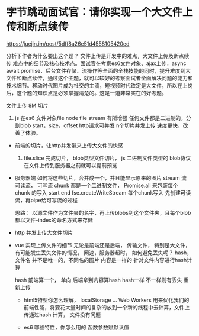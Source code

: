 # 字节跳动面试官：请你实现一个大文件上传和断点续传

https://juejin.im/post/5dff8a26e51d4558105420ed

分析下作者为什么要出这个题？
文件上传是开发中的难点，大文件上传及断点续传  难点中的细节及核心技术点。面试官在考察es6文件对象、ajax上传，async await promise、后台文件存储、流操作等全面的全栈技能的同时，提升难度到大文件和断点续传，通过这个主题，就可以较好的考察面试者全面解决问题的能力和技术细节。移动时代图片成为社交的主流，短视频时代铁定是大文件，所以在上岗后，这个题的知识点是必须掌握清楚的。这是一道非常实在的好考题。

文件上传 8M
切片
1. js 在es6  文件对象file node file stream 有所增强
任何文件都是二进制的，分割blob
start，size，offset
http请求可并发  n个切片并发上传  速度更快，改善了体验。

- 前端的切片，让http并发带来上传大文件的快感
  1. file.slice 完成切片， blob类型文件切片， js 二进制文件类型的 blob协议 在文件上传到服务器之前就可以提前预览

- 服务器端
  如何将这些切片，合并成一个，并且能显示原来的图片
  stream 流
  可读流， 可写流
  chunk 都是一个二进制文件，
  Promise.all 来包装每个chunk 的写入
  start end  fse.createWriteStream
  每个chunk写入  先创建可读流，再pipe给可写流的过程

  思路： 以源文件作为文件夹的名字，再上传blobs到这个文件夹，且每个blob都以文件-index的命名方式来存储

- http 并发上传大文件切片

- vue 实现上传文件的细节
  无论是前端还是后端， 传输文件， 特别是大文件，有可能发生丢失文件的情况， 网速，服务器超时， 如何避免丢失呢？
  hash，文件名 并不是唯一的，不同名的图片  内容是一样的  针对文件内容进行hash计算

  hash 前端算一个， 单向
  后端拿到内容算hash
  hash一样
  不一样则有丢失  重新上传

  - html5特型你怎么理解， localStorage ...
  Web Workers 用来优化我们的前端性能，将要花大量时间的复杂的放到一个新的线程中去计算，文件上传通过hash 计算， 文件没有问题

  - es6 哪些特性，你怎么用的
    函数参数赋默认值